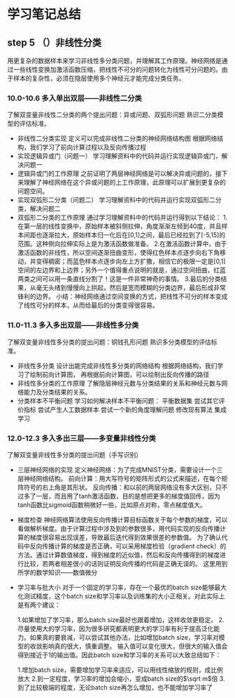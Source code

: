 # 学习笔记总结
## step 5 （）非线性分类
用更复杂的数据样本来学习非线性多分类问题，并理解其工作原理。神经网络是通过一些线性变换加激活函数压缩，把线性不可分的问题转化为线性可分问题的。由于样本的复杂性，必须在隐层使用多个神经元才能完成分类任务。
### 10.0-10.6 多入单出双层——非线性二分类
了解双变量非线性二分类的两个提出问题：异或问题、双弧形问题
熟识二分类模型的评估标准。
* 非线性二分类实现
  定义可以完成非线性二分类的神经网络结构图
  根据网络结构，我们学习了前向计算过程以及反向传播过程
* 实现逻辑异或门（问题一）
  学习理解资料中的代码并运行实现逻辑异或门，解决问题一
* 逻辑异或门的工作原理
  之前证明了两层神经网络是可以解决异或问题的，接下来理解了神经网络在这个异或问题的上工作原理，此原理可以扩展到更复杂的问题空间。
* 实现双弧形二分类（问题二）
  学习理解资料中的代码并运行实现双弧形二分类，解决问题二
* 双弧形二分类的工作原理
  通过学习理解资料中的代码并运行得到以下结论：
    1.在第一层的线性变换中，原始样本被斜侧拉伸，角度渐渐左倾到40度，并且样本间距也逐渐拉大，原始样本归一化后在[0,1]之间，最后已经拉到了[-5,15]的范围。这种侧向拉伸实际上是为激活函数做准备。
    2.在激活函数计算中，由于激活函数的非线性，所以空间逐渐扭曲变形，使得红色样本点逐步向右下角移动，并变得稠密；而蓝色样本点逐步向左上方扩撒，相信它的极限一定是[0,1]空间的左边界和上边界；另外一个值得重点说明的就是，通过空间扭曲，红蓝两类之间可以用一条直线分割了！这是一件非常神奇的事情。
    3.最后的分类结果，从毫无头绪到慢慢向上拱起，然后是宽而模糊的分类边界，最后形成非常锋利的边界。
  小结：神经网络通过空间变换的方式，把线性不可分的样本变成了线性可分的样本，从而给最后的分类变得很容易。
### 11.0-11.3 多入多出双层——非线性多分类
了解双变量非线性多分类的提出问题：铜钱孔形问题
熟识多分类模型的评估标准。
* 非线性多分类
  设计出能完成非线性多分类的网络结构
  根据网络结构，我们学习了绘制前向计算图，
  再根据前向计算图，可以绘制出反向传播的路径
* 非线性多分类的工作原理
  了解隐层神经元数与分类结果的关系和神经元数与网络能力及分类结果的关系。
* 分类样本不平衡问题
  学习如何解决样本不平衡问题：
    平衡数据集
    尝试其它评价指标
    尝试产生人工数据样本
    尝试一个新的角度理解问题
    修改现有算法
    集成学习
### 12.0-12.3 多入多出三层——多变量非线性分类
了解双变量非线性多分类的提出问题（手写识别）
* 三层神经网络的实现
  定义神经网络：为了完成MNIST分类，需要设计一个三层神经网络结构。
  前向计算：用大写符号的矩阵形式的公式来描述，在每个矩阵符号的右上角是其形状。
  反向传播：和以前的两层网络没有多大区别，只不过多了一层，而且用了tanh激活函数，目的是想把更多的梯度值回传，因为tanh函数比sigmoid函数稍微好一些，比如原点对称，零点梯度值大。
* 梯度检查
  神经网络算法使用反向传播计算目标函数关于每个参数的梯度，可以看做解析梯度。由于计算过程中涉及到的参数很多，用代码实现的反向传播计算的梯度很容易出现误差，导致最后迭代得到效果很差的参数值。
  为了确认代码中反向传播计算的梯度是否正确，可以采用梯度检验（gradient check）的方法。通过计算数值梯度，得到梯度的近似值，然后和反向传播得到的梯度进行比较，若两者相差很小的话则证明反向传播的代码是正确无误的。
  这里用到所学的数学知识——数值微分
* 学习率与批大小
  对于一个固定的学习率，存在一个最优的batch size能够最大化测试精度，这个batch size和学习率以及训练集的大小正相关。对此实际上是有两个建议：

    1.如果增加了学习率，那么batch size最好也跟着增加，这样收敛更稳定。
    2.尽量使用大的学习率，因为很多研究都表明更大的学习率有利于提高泛化能力。如果真的要衰减，可以尝试其他办法，比如增加batch size，学习率对模型的收敛影响真的很大，慎重调整。
  输入值可以变化很大，但很大的输入值会得到接近于1的输出值。因此batch size和学习率的关系可以大致总结如下：

    1.增加batch size，需要增加学习率来适应，可以用线性缩放的规则，成比例放大
    2.到一定程度，学习率的增加会缩小，变成batch size的$\sqrt m$倍
    3.到了比较极端的程度，无论batch size再怎么增加，也不能增加学习率了